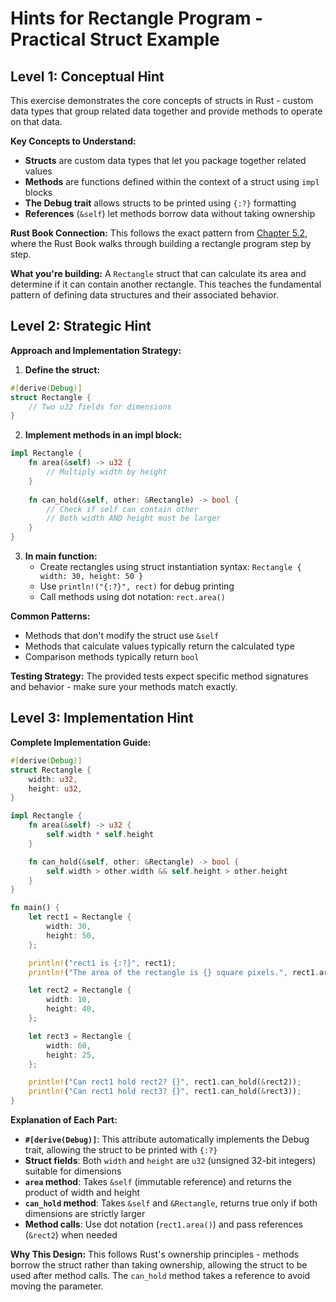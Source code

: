 # Hints for Rectangle Program - Practical Struct Example

## Level 1: Conceptual Hint

This exercise demonstrates the core concepts of structs in Rust - custom data types that group related data together and provide methods to operate on that data.

**Key Concepts to Understand:**

- **Structs** are custom data types that let you package together related values
- **Methods** are functions defined within the context of a struct using `impl` blocks
- **The Debug trait** allows structs to be printed using `{:?}` formatting
- **References** (`&self`) let methods borrow data without taking ownership

**Rust Book Connection:**
This follows the exact pattern from [Chapter 5.2](https://doc.rust-lang.org/book/ch05-02-example-structs.html), where the Rust Book walks through building a rectangle program step by step.

**What you're building:**
A `Rectangle` struct that can calculate its area and determine if it can contain another rectangle. This teaches the fundamental pattern of defining data structures and their associated behavior.

## Level 2: Strategic Hint

**Approach and Implementation Strategy:**

1. **Define the struct:**
```rust
#[derive(Debug)]
struct Rectangle {
    // Two u32 fields for dimensions
}
```

2. **Implement methods in an impl block:**
```rust
impl Rectangle {
    fn area(&self) -> u32 {
        // Multiply width by height
    }
    
    fn can_hold(&self, other: &Rectangle) -> bool {
        // Check if self can contain other
        // Both width AND height must be larger
    }
}
```

3. **In main function:**
   - Create rectangles using struct instantiation syntax: `Rectangle { width: 30, height: 50 }`
   - Use `println!("{:?}", rect)` for debug printing
   - Call methods using dot notation: `rect.area()`

**Common Patterns:**
- Methods that don't modify the struct use `&self`
- Methods that calculate values typically return the calculated type
- Comparison methods typically return `bool`

**Testing Strategy:**
The provided tests expect specific method signatures and behavior - make sure your methods match exactly.

## Level 3: Implementation Hint

**Complete Implementation Guide:**

```rust
#[derive(Debug)]
struct Rectangle {
    width: u32,
    height: u32,
}

impl Rectangle {
    fn area(&self) -> u32 {
        self.width * self.height
    }

    fn can_hold(&self, other: &Rectangle) -> bool {
        self.width > other.width && self.height > other.height
    }
}

fn main() {
    let rect1 = Rectangle {
        width: 30,
        height: 50,
    };

    println!("rect1 is {:?}", rect1);
    println!("The area of the rectangle is {} square pixels.", rect1.area());

    let rect2 = Rectangle {
        width: 10,
        height: 40,
    };

    let rect3 = Rectangle {
        width: 60,
        height: 25,
    };

    println!("Can rect1 hold rect2? {}", rect1.can_hold(&rect2));
    println!("Can rect1 hold rect3? {}", rect1.can_hold(&rect3));
}
```

**Explanation of Each Part:**

- **`#[derive(Debug)]`**: This attribute automatically implements the Debug trait, allowing the struct to be printed with `{:?}`
- **Struct fields**: Both `width` and `height` are `u32` (unsigned 32-bit integers) suitable for dimensions
- **`area` method**: Takes `&self` (immutable reference) and returns the product of width and height
- **`can_hold` method**: Takes `&self` and `&Rectangle`, returns true only if both dimensions are strictly larger
- **Method calls**: Use dot notation (`rect1.area()`) and pass references (`&rect2`) when needed

**Why This Design:**
This follows Rust's ownership principles - methods borrow the struct rather than taking ownership, allowing the struct to be used after method calls. The `can_hold` method takes a reference to avoid moving the parameter.